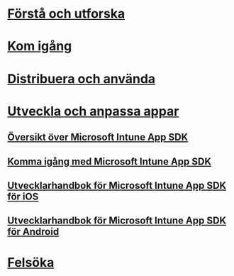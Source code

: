 # [Förstå och utforska](/intune/understand-explore/introduction-to-microsoft-intune)
# [Kom igång](/intune/get-started/what-to-know-before-you-start-microsoft-intune)
# [Distribuera och använda](/intune/deploy-use/overview-of-device-and-app-lifecycles-in-microsoft-intune)
# [Utveckla och anpassa appar](intune-app-sdk.md)
## [Översikt över Microsoft Intune App SDK](intune-app-sdk.md)
## [Komma igång med Microsoft Intune App SDK](intune-app-sdk-get-started.md)
## [Utvecklarhandbok för Microsoft Intune App SDK för iOS](intune-app-sdk-ios.md)
## [Utvecklarhandbok för Microsoft Intune App SDK för Android](intune-app-sdk-android.md)
# [Felsöka](/intune/troubleshoot/how-to-get-support-for-microsoft-intune)


<!--HONumber=Jun16_HO4-->


